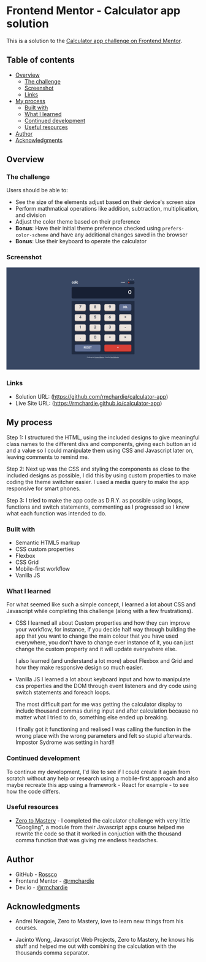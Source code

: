 # Frontend Mentor - Calculator app solution

This is a solution to the [Calculator app challenge on Frontend Mentor](https://www.frontendmentor.io/challenges/calculator-app-9lteq5N29).

## Table of contents

- [Overview](#overview)
  - [The challenge](#the-challenge)
  - [Screenshot](#screenshot)
  - [Links](#links)
- [My process](#my-process)
  - [Built with](#built-with)
  - [What I learned](#what-i-learned)
  - [Continued development](#continued-development)
  - [Useful resources](#useful-resources)
- [Author](#author)
- [Acknowledgments](#acknowledgments)

## Overview

### The challenge

Users should be able to:

- See the size of the elements adjust based on their device's screen size
- Perform mathmatical operations like addition, subtraction, multiplication, and division
- Adjust the color theme based on their preference
- **Bonus**: Have their initial theme preference checked using `prefers-color-scheme` and have any additional changes saved in the browser
- **Bonus**: Use their keyboard to operate the calculator

### Screenshot

![Screenshot of calculator app](images/screenshot.png)

### Links

- Solution URL: (https://github.com/rmchardie/calculator-app)
- Live Site URL: (https://rmchardie.github.io/calculator-app)

## My process

Step 1: I structured the HTML, using the included designs to give meaningful class names to the different divs and components, giving each button an id and a value so I could manipulate them using CSS and Javascript later on, leaving comments to remind me.

Step 2: Next up was the CSS and styling the components as close to the included designs as possible, I did this by using custom properties to make coding the theme switcher easier. I used a media query to make the app responsive for smart phones.

Step 3: I tried to make the app code as D.R.Y. as possible using loops, functions and switch statements, commenting as I progressed so I knew what each function was intended to do.

### Built with

- Semantic HTML5 markup
- CSS custom properties
- Flexbox
- CSS Grid
- Mobile-first workflow
- Vanilla JS

### What I learned

For what seemed like such a simple concept, I learned a lot about CSS and Javascript while completing this challenge (along with a few frustrations).

- CSS
  I learned all about Custom properties and how they can improve your workflow, for instance, if you decide half way through building the app that you want to change the main colour that you have used everywhere, you don't have to change ever instance of it, you can just change the custom property and it will update everywhere else.

  I also learned (and understand a lot more) about Flexbox and Grid and how they make responsive design so much easier.

- Vanilla JS
  I learned a lot about keyboard input and how to manipulate css properties and the DOM through event listeners and dry code using switch statements and foreach loops.

  The most difficult part for me was getting the calculator display to include thousand commas during input and after calculation because no matter what I tried to do, something else ended up breaking.

  I finally got it functioning and realised I was calling the function in the wrong place with the wrong parameters and felt so stupid afterwards. Impostor Sydrome was setting in hard!!

### Continued development

To continue my development, I'd like to see if I could create it again from scratch without any help or research using a mobile-first approach and also maybe recreate this app using a framework - React for example - to see how the code differs.

### Useful resources

- [Zero to Mastery](https://www.zerotomastery.io) - I completed the calculator challenge with very little "Googling", a module from their Javascript apps course helped me rewrite the code so that it worked in conjuction with the thousand comma function that was giving me endless headaches.

## Author

- GitHub - [Rossco](https://www.github.com/rmchardie)
- Frontend Mentor - [@rmchardie](https://www.frontendmentor.io/profile/rmchardie)
- Dev.io - [@rmchardie](https://www.dev.to/rmchardie)

## Acknowledgments

- Andrei Neagoie, Zero to Mastery, love to learn new things from his courses.

- Jacinto Wong, Javascript Web Projects, Zero to Mastery, he knows his stuff and helped me out with combining the calculation with the thousands comma separator.
